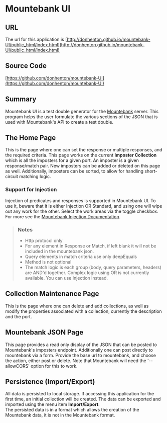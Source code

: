 # Mountebank UI

## URL
The url for this application is 
[http://donhenton.github.io/mountebank-UI/public_html/index.html](http://donhenton.github.io/mountebank-UI/public_html/index.html)

## Source Code
[https://github.com/donhenton/mountebank-UI](https://github.com/donhenton/mountebank-UI)

## Summary

Mountebank UI is a test double generator for
the  [Mountebank](http://www.mbtest.org) server. This program helps
the user formulate the various sections of the JSON that is used with 
Mountebank's API to create a test double.

## The Home Page   
This is the page where one can set the response or multiple responses, 
and the required criteria. This page works on the current **Imposter
    Collection** which is all the imposters for a given port. An imposter
is a given response/match pair. New imposters can be added or deleted
on this page as well. Additionally, imposters can be sorted, to allow for
handling short-circuit matching logic.

### Support for Injection 
Injection of predicates and responses is supported in Mountebank UI. To use
it, beware that it is either Injection OR Standard, and using one will wipe
out any work for the other. Select the work areas via the toggle checkbox.
For more see the [Mountebank Injection Documentation](href="http://www.mbtest.org/docs/api/injection").

> ### Notes 
> * Http protocol only
> * For any element in Response or Match, if left blank it will not be 
    included in the mountebank json. 
> * Query elements in match criteria use only deepEquals 
> * Method is not optional 
> * The match logic is each group (body, query parameters, headers)
>     are AND'd together. Complex logic using OR is not currently 
>     available. You can use Injection instead. 


## Collection Maintenance Page  
This is the page where one can delete and add collections, as well as
modify the properties
associated with a collection, currently the description and the port.

## Mountebank JSON Page</div>   
This page provides a read only display of the JSON that can be posted to 
Mountebank's imposters endpoint. Additionally one can post directly to
mountebank via a form. Provide the base url to mountebank, and choose the
action, either post or delete. Note that Mountebank will need the '--allowCORS'
option for this to work.

## Persistence (Import/Export)
All data is persisted to local storage. If accessing this application
for the first time, an initial collection will be created. The data can 
be exported and imported using the menu item **Import/Export**.  
The persisted data is in a format
which allows the creation of the Mountebank data, it is not in the 
Mountebank format.
